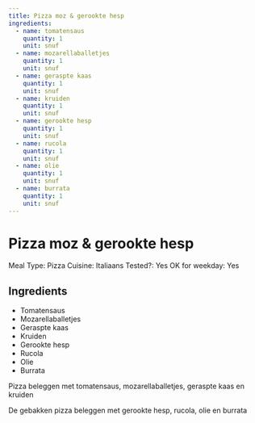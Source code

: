 ```yaml
---
title: Pizza moz & gerookte hesp
ingredients:
  - name: tomatensaus
    quantity: 1
    unit: snuf
  - name: mozarellaballetjes
    quantity: 1
    unit: snuf
  - name: geraspte kaas
    quantity: 1
    unit: snuf
  - name: kruiden
    quantity: 1
    unit: snuf
  - name: gerookte hesp
    quantity: 1
    unit: snuf
  - name: rucola
    quantity: 1
    unit: snuf
  - name: olie
    quantity: 1
    unit: snuf
  - name: burrata
    quantity: 1
    unit: snuf
---
```


# Pizza moz & gerookte hesp

Meal Type: Pizza
Cuisine: Italiaans
Tested?: Yes
OK for weekday: Yes

## Ingredients
- Tomatensaus
- Mozarellaballetjes
- Geraspte kaas
- Kruiden
- Gerookte hesp
- Rucola
- Olie
- Burrata

Pizza beleggen met tomatensaus, mozarellaballetjes, geraspte kaas en kruiden

De gebakken pizza beleggen met gerookte hesp, rucola, olie en burrata